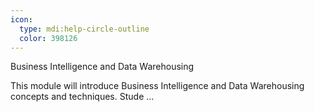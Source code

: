```yaml
---
icon:
  type: mdi:help-circle-outline
  color: 398126
---
```


Business Intelligence and Data Warehousing

This module will introduce Business Intelligence and Data Warehousing concepts and techniques. Stude ... 

